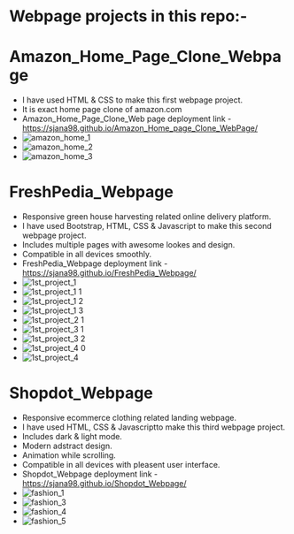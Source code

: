 # Webpage projects in this repo:-
# Amazon_Home_Page_Clone_Webpage
- I have used HTML & CSS to make this first webpage project.
- It is exact home page clone of amazon.com
- Amazon_Home_Page_Clone_Web page deployment link - https://sjana98.github.io/Amazon_Home_page_Clone_WebPage/
- ![amazon_home_1](https://github.com/sjana98/WebpageProjects/assets/135092592/e3a0eb9d-554b-474e-b4cc-20b3dcecc08f)
- ![amazon_home_2](https://github.com/sjana98/WebpageProjects/assets/135092592/25a572ac-d7f8-499f-8561-f28488a20845)
- ![amazon_home_3](https://github.com/sjana98/WebpageProjects/assets/135092592/f555180f-9987-4d27-a0b5-48bf2fc97643)
# FreshPedia_Webpage
- Responsive green house harvesting related online delivery platform.
- I have used Bootstrap, HTML, CSS & Javascript to make this second webpage project.
- Includes multiple pages with awesome lookes and design.
- Compatible in all devices smoothly.
- FreshPedia_Webpage deployment link - https://sjana98.github.io/FreshPedia_Webpage/
- ![1st_project_1](https://github.com/sjana98/WebpageProjects/assets/135092592/9b61b243-1e9c-4388-a449-b87ac2d76250)
- ![1st_project_1 1](https://github.com/sjana98/WebpageProjects/assets/135092592/ca8c27c2-5ef6-45cc-b6d8-364a19b9a31a)
- ![1st_project_1 2](https://github.com/sjana98/WebpageProjects/assets/135092592/ed09eb42-2d7e-43c4-a55b-cf1ff25ac054)
- ![1st_project_1 3](https://github.com/sjana98/WebpageProjects/assets/135092592/c1ff46e3-5fa2-44d9-b0e2-2829cbeca84e)
- ![1st_project_2 1](https://github.com/sjana98/WebpageProjects/assets/135092592/141c5de9-4878-4a2b-a8f7-a1237c27188e)
- ![1st_project_3 1](https://github.com/sjana98/WebpageProjects/assets/135092592/10e603f4-7f3e-41ea-8f62-ad437f068166)
- ![1st_project_3 2](https://github.com/sjana98/WebpageProjects/assets/135092592/981afdac-3998-44ca-8d36-e06e1e67949f)
- ![1st_project_4 0](https://github.com/sjana98/WebpageProjects/assets/135092592/98137569-e2e3-47aa-9662-963be528b54c)
- ![1st_project_4](https://github.com/sjana98/WebpageProjects/assets/135092592/68d3c255-fe75-4141-a28b-f4d51d759298)
# Shopdot_Webpage
- Responsive ecommerce clothing related landing webpage. 
- I have used HTML, CSS & Javascriptto make this third webpage project.
- Includes dark & light mode.
- Modern adstract design.
- Animation while scrolling.
- Compatible in all devices with pleasent user interface.
- Shopdot_Webpage deployment link - https://sjana98.github.io/Shopdot_Webpage/
- ![fashion_1](https://github.com/sjana98/WebpageProjects/assets/135092592/f80620a9-a5e9-4d29-8c4e-dc61f7d9c148)
- ![fashion_3](https://github.com/sjana98/WebpageProjects/assets/135092592/c9023239-2d8f-4142-a279-f919a289af5b)
- ![fashion_4](https://github.com/sjana98/WebpageProjects/assets/135092592/3fba6901-9242-4e30-a605-5abae3c878da)
- ![fashion_5](https://github.com/sjana98/WebpageProjects/assets/135092592/e9cc12f9-802a-4de5-8313-f25231c18c1d)
















